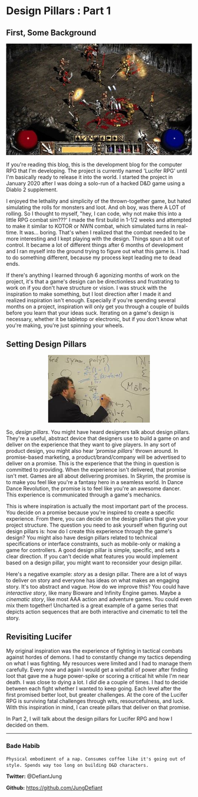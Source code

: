 # Design Pillars : Part 1
## First, Some Background
<p align="center"><img src="./dims.jpg" /></p>

If you're reading this blog, this is the development blog for the computer RPG that I'm developing. The project is currently named 'Lucifer RPG' until I'm basically ready to release it into the world. I started the project in January 2020 after I was doing a solo-run of a hacked D&D game using a Diablo 2 supplement.

I enjoyed the lethality and simplicity of the thrown-together game, but hated simulating the rolls for monsters and loot. And oh boy, was there A LOT of rolling. So I thought to myself, "hey, I can code, why not make this into a little RPG combat sim???' I made the first build in 1-1/2 weeks and attempted to make it similar to KOTOR or NWN combat, which simulated turns in real-time. It was... boring. That's when I realized that the combat needed to be more interesting and I kept playing with the design. Things spun a bit out of control. It became a lot of different things after 6 months of development and I ran myself into the ground trying to figure out what this game is. I had to do something different, because my process kept leading me to dead ends.

If there's anything I learned through 6 agonizing months of work on the project, it's that a game's design can be directionless and frustrating to work on if you don't have structure or vision. I was struck with the inspiration to make something, but I lost direction after I made it and realized inspiration isn't enough. Especially if you're spending several months on a project, inspiration will only get you through a couple of builds before you learn that your ideas suck. Iterating on a game's design is necessary, whether it be tabletop or electronic, but if you don't know what you're making, you're just spinning your wheels.

## Setting Design Pillars
<p align="center"><img src="./download.jpg" /></p>

So, *design pillars*. You might have heard designers talk about design pillars. They're a useful, abstract device that designers use to build a game on and deliver on the experience that they want to give players. In any sort of product design, you might also hear *'promise pillars'* thrown around. In promise-based marketing, a product/brand/company will be advertised to deliver on a promise. This is the experience that the thing in question is committed to providing. When the experience isn't delivered, that promise isn't met. Games are all about delivering promises. In Skyrim, the promise is to make you feel like you're a fantasy hero in a seamless world. In Dance Dance Revolution, the promise is to feel like you're an awesome dancer. This experience is communicated through a game's mechanics.

This is where inspiration is actually the most important part of the process. You decide on a promise because you're inspired to create a specific experience. From there, you can decide on the design pillars that give your project structure. The question you need to ask yourself when figuring out design pillars is: how do I create this experience through the game's design? You might also have design pillars related to technical specifications or interface constraints, such as mobile-only or making a game for controllers. A good design pillar is simple, specific, and sets a clear direction. If you can't decide what features you would implement based on a design pillar, you might want to reconsider your design pillar.

Here's a negative example: *story* as a design pillar. There are a lot of ways to deliver on story and everyone has ideas on what makes an engaging story. It's too abstract and vague. How do we improve this? You could have *interactive story*, like many Bioware and Infinity Engine games. Maybe a *cinematic story*, like most AAA action and adventure games. You could even mix them together! Uncharted is a great example of a game series that depicts action sequences that are both interactive and cinematic to tell the story.

## Revisiting Lucifer
My original inspiration was the experience of fighting in tactical combats against hordes of demons. I had to constantly change my tactics depending on what I was fighting. My resources were limited and I had to manage them carefully. Every now and again I would get a windfall of power after finding loot that gave me a huge power-spike or scoring a critical hit while I'm near death. I was close to dying a lot. I *did* die a couple of times. I had to decide between each fight whether I wanted to keep going. Each level after the first promised better loot, but greater challenges. At the core of the Lucifer RPG is surviving fatal challenges through wits, resourcefulness, and luck. With this inspiration in mind, I can create pillars that deliver on that promise.

In Part 2, I will talk about the design pillars for Lucifer RPG and how I decided on them.

---
### Bade Habib

```Physical embodiment of a nap. Consumes coffee like it's going out of style. Spends way too long on building D&D characters.```

**Twitter:** @DefiantJung

**Github:** https://github.com/JungDefiant
